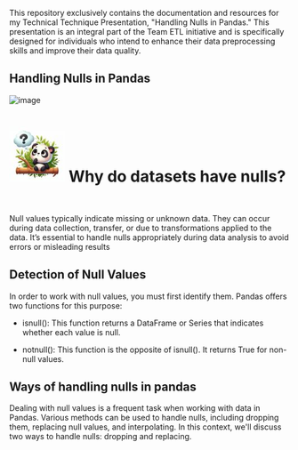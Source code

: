 This repository exclusively contains the documentation and resources for my Technical Technique Presentation, "Handling Nulls in Pandas." This presentation is an integral part of the Team ETL initiative and is specifically designed for individuals who intend to enhance their data preprocessing skills and improve their data quality. 
## Handling Nulls in Pandas
![image](https://github.com/MarianOforiYeboah/Capstone_2024/assets/149170814/053e0605-aabd-47d4-a23e-bf613515168e)


<div>
	<h1><img src="Img/panda.jpg" width="100" /> Why do datasets have nulls?</h1>
</div>
<br>

Null values typically indicate missing or unknown data. They can occur during data collection, transfer, or due to transformations applied to the data. It’s essential to handle nulls appropriately during data analysis to avoid errors or misleading results

## Detection of Null Values
In order to work with null values, you must first identify them. Pandas offers two functions for this purpose:

- isnull(): This function returns a DataFrame or Series that indicates whether each value is null.

- notnull(): This function is the opposite of isnull(). It returns True for non-null values.

##  Ways of handling nulls in pandas
Dealing with null values is a frequent task when working with data in Pandas. Various methods can be used to handle nulls, including dropping them, replacing null values, and interpolating. In this context, we'll discuss two  ways to handle nulls: dropping and replacing.
